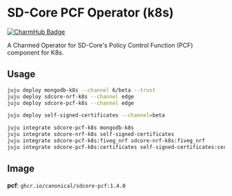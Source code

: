 # SD-Core PCF Operator (k8s)
[![CharmHub Badge](https://charmhub.io/sdcore-pcf-k8s/badge.svg)](https://charmhub.io/sdcore-pcf-k8s)

A Charmed Operator for SD-Core's Policy Control Function (PCF) component for K8s. 

## Usage

```bash
juju deploy mongodb-k8s --channel 6/beta --trust
juju deploy sdcore-nrf-k8s --channel edge
juju deploy sdcore-pcf-k8s --channel edge 

juju deploy self-signed-certificates --channel=beta

juju integrate sdcore-pcf-k8s mongodb-k8s
juju integrate sdcore-nrf-k8s self-signed-certificates
juju integrate sdcore-pcf-k8s:fiveg_nrf sdcore-nrf-k8s:fiveg_nrf
juju integrate sdcore-pcf-k8s:certificates self-signed-certificates:certificates
```

## Image

**pcf**: `ghcr.io/canonical/sdcore-pcf:1.4.0`

